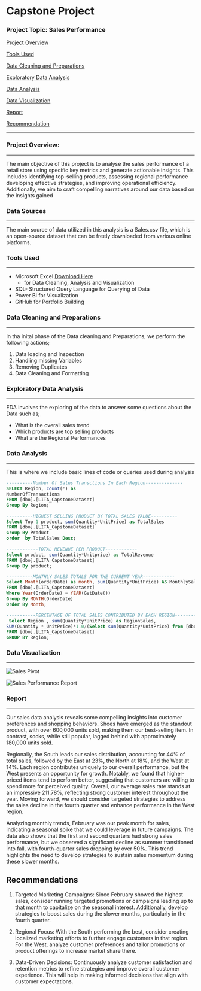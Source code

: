# Capstone Project

### Project Topic: Sales Performance

[Project Overview](#project-overview)

[Tools Used](#tools-Used)

[Data Cleaning and Preparations](#data-cleaning-and-preparation)

[Exploratory Data Analysis](#exploratory-data-analysis)

[Data Analysis](#data-analysis)

 [Data Visualization](#data-visualization)
 
 [Report](#report)
 
[Recommendation](#recommendation)

---
### Project Overview:
---
The main objective of this project is to analyse the sales performance of a retail  store using specific key metrics and generate actionable insights. This includes identifying top-selling products, assessing regional performance developing effective strategies, and improving operational efficiency. Additionally, we aim to craft compelling narratives around our data based on the insights gained 

### Data Sources 
---
The main source of data utilized in this analysis is a Sales.csv file, which is an open-source dataset that can be freely downloaded from various online platforms.

### Tools Used
---
- Microsoft Excel [Download Here](https://www.microsoft.com)
   - for Data Cleaning, Analysis and Visualization 
- SQL- Structured Query Language for  Querying of Data 
- Power BI for Visualization
- GitHub for Portfolio Building

### Data Cleaning and Preparations 
---
In tha inital phase of the Data cleaning and Preparations, we perform the following actions;
 1. Data loading and Inspection
 2. Handling missing Variables
 3. Removing Duplicates 
 4. Data Cleaning and Formatting

### Exploratory Data Analysis
---
EDA involves the exploring of the data to answer some questions about the Data such as;
 - What is the overall sales trend 
 - Which products are top selling products 
 - What are the Regional Performances

### Data Analysis 
---
This is where we include basic lines of code or queries used during analysis 
```SQL
----------Number Of Sales Transctions In Each Region--------------
SELECT Region, count(*) as 
NumberOfTransactions
FROM [dbo].[LITA_CapstoneDataset]
Group By Region;

----------HIGHEST SELLING PRODUCT BY TOTAL SALES VALUE----------
Select Top 1 product, sum(Quantity*UnitPrice) as TotalSales
FROM [dbo].[LITA_CapstoneDataset]
Group By Product
order  by TotalSales Desc;

------------TOTAL REVENUE PER PRODUCT------------
Select product, sum(Quantity*Unitprice) as TotalRevenue
FROM [dbo].[LITA_CapstoneDataset]
Group By product;

----------MONTHLY SALES TOTALS FOR THE CURRENT YEAR------------
Select Month(orderDate) as month, sum(Quantity*UnitPrice) AS MonthlySales
FROM [dbo].[LITA_CapstoneDataset]
Where Year(OrderDate) = YEAR(GetDate())
Group By MONTH(OrderDate)
Order By Month;

-----------PERCENTAGE OF TOTAL SALES CONTRIBUTED BY EACH REGION--------
 Select Region , sum(Quantity*UnitPrice) as RegionSales,
SUM(Quantity * UnitPrice)*1.0/(Select sum(Quantity*UnitPrice) from [dbo].[LITA_CapstoneDataset])*100 As PercentageContribution
FROM [dbo].[LITA_CapstoneDataset]
GROUP BY Region;
```

### Data Visualization
---
![Sales Pivot](https://github.com/user-attachments/assets/ee1c246a-5e0b-41d0-ad1b-47792a70f7f3)

![Sales Performance Report](https://github.com/user-attachments/assets/9f515678-dd11-4097-a152-59ff31b9eeba)


### Report 
---
Our sales data analysis reveals some compelling insights into customer preferences and shopping behaviors. Shoes have emerged as the standout product, with over 600,000 units sold, making them our best-selling item. In contrast, socks, while still popular, lagged behind with approximately 180,000 units sold.

Regionally, the South leads our sales distribution, accounting for 44% of total sales, followed by the East at 23%, the North at 18%, and the West at 14%. Each region contributes uniquely to our overall performance, but the West presents an opportunity for growth. Notably, we found that higher-priced items tend to perform better, suggesting that customers are willing to spend more for perceived quality. Overall, our average sales rate stands at an impressive 211.78%, reflecting strong customer interest throughout the year. Moving forward, we should consider targeted strategies to address the sales decline in the fourth quarter and enhance performance in the West region.

Analyzing monthly trends, February was our peak month for sales, indicating a seasonal spike that we could leverage in future campaigns. The data also shows that the first and second quarters had strong sales performance, but we observed a significant decline as summer transitioned into fall, with fourth-quarter sales dropping by over 50%. This trend highlights the need to develop strategies to sustain sales momentum during these slower months.


Recommendations 
---

1. Targeted Marketing Campaigns: Since February showed the highest sales, consider running targeted promotions or campaigns leading up to that month to capitalize on the seasonal interest. Additionally, develop strategies to boost sales during the slower months, particularly in the fourth quarter.

2. Regional Focus: With the South performing the best, consider creating localized marketing efforts to further engage customers in that region. For the West, analyze customer preferences and tailor promotions or product offerings to increase market share there.

3. Data-Driven Decisions: Continuously analyze customer satisfaction and retention metrics to refine strategies and improve overall customer experience. This will help in making informed decisions that align with customer expectations.

